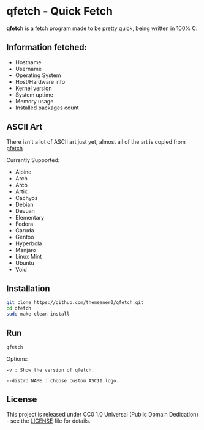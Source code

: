 # qfetch - Quick Fetch

**qfetch** is a fetch program made to be pretty quick, being written in 100% C.

## Information fetched:
  - Hostname
  - Username
  - Operating System
  - Host/Hardware info
  - Kernel version
  - System uptime
  - Memory usage
  - Installed packages count

## ASCII Art
There isn't a lot of ASCII art just yet, almost all of the art is copied from [pfetch](https://github.com/dylanaraps/pfetch)

Currently Supported:
- Alpine
- Arch
- Arco
- Artix
- Cachyos
- Debian
- Devuan
- Elementary
- Fedora
- Garuda
- Gentoo
- Hyperbola
- Manjaro
- Linux Mint
- Ubuntu
- Void

## Installation
```bash
git clone https://github.com/themeaner0/qfetch.git
cd qfetch
sudo make clean install
```

## Run
```bash
qfetch
```

Options:

    -v : Show the version of qfetch.

    --distro NAME : choose custom ASCII logo.

## License
This project is released under CC0 1.0 Universal (Public Domain Dedication) - see the [LICENSE](LICENSE) file for details.
